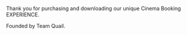 Thank you for purchasing and downloading our unique Cinema Booking EXPERIENCE.

Founded by Team Quail.
